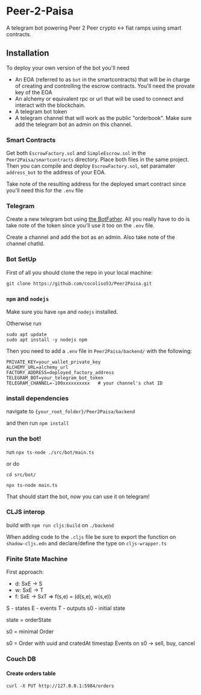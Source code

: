 # Peer-2-Paisa

A telegram bot powering Peer 2 Peer crypto <-> fiat ramps using smart contracts.  

## Installation 

To deploy your own version of the bot you'll need 

- An EOA (referred to as `bot` in the smartcontracts) that will be in charge of creating and controlling the escrow contracts. You'll need the provate key of the EOA
- An alchemy or equivalent rpc or url that will be used to connect and interact with the blockchain. 
- A telegram bot token
- A telegram channel that will work as the public "orderbook". Make sure add the telegram bot an admin on this channel. 


### Smart Contracts

Get both `EscrowFactory.sol` and `SimpleEscrow.sol` in the `Peer2Paisa/smartcontracts` directory. 
Place both files in the same project. Then you can compile and deploy `EscrowFactory.sol`, set paramater `address_bot` to the address of your EOA.
 
Take note of the resulting address for the deployed smart contract since you'll need this for the `.env` file

### Telegram

Create a new telegram bot using [the BotFather](https://telegram.me/BotFather). All you really have to do is take note
of the token since you'll use it too on the `.env` file. 

Create a channel and add the bot as an admin. Also take note of the channel chatId. 

### Bot SetUp

First of all you should clone the repo in your local machine: 

`git clone https://github.com/cocoliso53/Peer2Paisa.git`

### `npm` and `nodejs`

Make sure you have `npm` and `nodejs` installed. 

Otherwise run

```
sudo apt update
sudo apt install -y nodejs npm
```

Then you need to add a `.env` file in `Peer2Paisa/backend/` with the following: 

```
PRIVATE_KEY=your_wallet_private_key
ALCHEMY_URL=alchemy_url
FACTORY_ADDRESS=deployed_factory_address
TELEGRAM_BOT=your_telegram_bot_token
TELEGRAM_CHANNEL=-100xxxxxxxxxx   # your channel's chat ID
```

### install dependencies

navigate to `{your_root_folder}/Peer2Paisa/backend`

and then run `npm install`

### run the bot!

run `npx ts-node ./src/bot/main.ts`

or do 

```
cd src/bot/

npx ts-node main.ts
```

That should start the bot, now you can use it on telegram!


### CLJS interop

build with `npm run cljs:build` on `./backend`

When adding code to the `.cljs` file be sure to export the function on `shadow-cljs.edn` 
and declare/define the type on `cljs-wrapper.ts`

### Finite State Machine

First approach:

- d: SxE -> S
- w: SxE -> T
- f: SxE -> SxT => f(s,e) = (d(s,e), w(s,e))

S - states
E - events
T - outputs
s0 - initial state

state = orderState

s0 = minimal Order 

s0 = Order with uuid and cratedAt timestap
Events on s0 -> sell, buy, cancel


### Couch DB 

#### Create orders table 
`curl -X PUT http://127.0.0.1:5984/orders`


